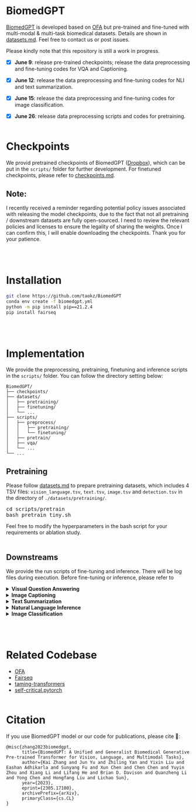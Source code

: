 <!---
Copyright 2022 The OFA-Sys Team. 
Copyright 2023 Kai Zhang @ Lehigh. 
All rights reserved.
This source code is licensed under the Apache 2.0 license found in the LICENSE file in the root directory.
-->

# BiomedGPT
[BiomedGPT](https://arxiv.org/abs/2305.17100) is developed based on [OFA](https://github.com/OFA-Sys/OFA) but pre-trained and fine-tuned with multi-modal & multi-task biomedical datasets. Details are shown in [datasets.md](datasets.md). Feel free to contact us or post issues. 

Please kindly note that this repository is still a work in progress.

- [x] **June 9**: release pre-trained checkpoints; release the data preprocessing and fine-tuning codes for VQA and Captioning. 
- [x] **June 12**: release the data preprocessing and fine-tuning codes for NLI and text summarization. 
- [x] **June 15**: release the data preprocessing and fine-tuning codes for image classification.
- [x] **June 26**: release data preprocessing scripts and codes for pretraining.
<br></br>


# Checkpoints
We provid pretrained checkpoints of BiomedGPT (<a href="https://www.dropbox.com/sh/cu2r5zkj2r0e6zu/AADZ-KHn-emsICawm9CM4MqVa?dl=0">Dropbox</a>), which can be put in the `scripts/` folder for further development. For finetuned checkpoints, please refer to [checkpoints.md](checkpoints.md). 
## Note:
I recently received a reminder regarding potential policy issues associated with releasing the model checkpoints, due to the fact that not all pretraining / downstream datasets are fully open-sourced. I need to review the relevant policies and licenses to ensure the legality of sharing the weights. Once I can confirm this, I will enable downloading the checkpoints. Thank you for your patience.

<br></br>

# Installation
```bash
git clone https://github.com/taokz/BiomedGPT
conda env create -f biomedgpt.yml
python -m pip install pip==21.2.4
pip install fairseq
```
<br></br>


# Implementation
We provide the preprocessing, pretraining, finetuning and inference scripts in the `scripts/` folder. You can follow the directory setting below:

```
BiomedGPT/
├── checkpoints/
├── datasets/
│   ├── pretraining/
│   ├── finetuning/
│   └── ...
├── scripts/
│   ├── preprocess/
│   │   ├── pretraining/
│   │   └── finetuning/
│   ├── pretrain/
│   ├── vqa/
│   └── ...
└── ...
```

## Pretraining
Please follow [datasets.md](datasets.md) to prepare pretraining datasets, which includes 4 TSV files: <code>vision_language.tsv</code>, <code>text.tsv</code>, <code>image.tsv</code> and <code>detection.tsv</code> in the directory of `./datasets/pretraining/`.

<pre>
cd scripts/pretrain
bash pretrain_tiny.sh
</pre>
Feel free to modify the hyperparameters in the bash script for your requirements or ablation study.
<br></br>

## Downstreams
We provide the run scripts of fine-tuning and inference. There will be log files during execution. Before fine-tuning or inference, please refer to 
<details>
    <summary><b>Visual Question Answering</b></summary>
<pre>
cd scripts/vqa
# for fine-tuning
bash train_vqa_rad_beam.sh
# for inference
bash evaluate_vqa_rad_beam.sh
</pre>
</details>
<details>
    <summary><b>Image Captioning</b></summary>
<pre>
cd scripts/caption
# for fine-tuning
bash train_peir_gross.sh
# for inference
bash evaluate_peir_gross.sh
</pre>
</details>
<details>
    <summary><b>Text Summarization</b></summary>
<pre>
cd scripts/text_sum
# for fine-tuning
bash train_meqsum.sh
# for inference
bash evaluate_meqsum.sh
</pre>
</details>
<details>
    <summary><b>Natural Language Inference</b></summary>
<pre>
cd scripts/mednli
# for fine-tuning
bash train_mednli.sh
# for inference
bash evaluate_mednli.sh
</pre>
</details>
<details>
    <summary><b>Image Classification</b></summary>
<pre>
cd scripts/image_cls
# for fine-tuning: I provide a template, please set different hyparameters for each dataset in MedMNIST if required.
bash train_medmnist.sh 
# for inference: a template
bash evaluate_medmnist.sh
</pre>
</details>

<br></br>

# Related Codebase
* [OFA](https://github.com/OFA-Sys/OFA)
* [Fairseq](https://github.com/pytorch/fairseq)
* [taming-transformers](https://github.com/CompVis/taming-transformers)
* [self-critical.pytorch](https://github.com/ruotianluo/self-critical.pytorch)
<br></br>


# Citation
If you use BiomedGPT model or our code for publications, please cite 🤗: 
```
@misc{zhang2023biomedgpt,
      title={BiomedGPT: A Unified and Generalist Biomedical Generative Pre-trained Transformer for Vision, Language, and Multimodal Tasks}, 
      author={Kai Zhang and Jun Yu and Zhiling Yan and Yixin Liu and Eashan Adhikarla and Sunyang Fu and Xun Chen and Chen Chen and Yuyin Zhou and Xiang Li and Lifang He and Brian D. Davison and Quanzheng Li and Yong Chen and Hongfang Liu and Lichao Sun},
      year={2023},
      eprint={2305.17100},
      archivePrefix={arXiv},
      primaryClass={cs.CL}
}
```
<br></br>

